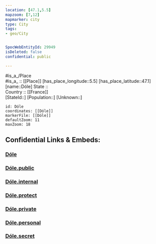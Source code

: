 ```yaml
---
location: [47.1,5.5] 
mapzoom: [7,12] 
mapmarker: city 
type: City
tags:
- geo/City


SpocWebEntityId: 29949
isDeleted: false
confidential: public

---
```

#is_a_/Place  
#is_a_ :: [[Place]] 
[has_place_longitude::5.5] 
[has_place_latitude::47.1] 
[name::Dóle] 
State ::  
Country :: [[France]]  
[StateId::] 
[Population::] 
[Unknown::] 


```leaflet
id: Dóle
coordinates: [[Dóle]] 
markerFile: [[Dóle]] 
defaultZoom: 11 
maxZoom: 18
```


## Confidential Links & Embeds: 

### [Dóle](/_Standards/Earth/Continent/Europe/Europe~West/France/regions~France/Bourgogne-Franche-Comté/departments~Bourgogne-Franche-Comté/Jura/communes~Jura/Dole/cities~Dole/Dóle.md) 

### [Dóle.public](/_public/Earth/Continent/Europe/Europe~West/France/regions~France/Bourgogne-Franche-Comté/departments~Bourgogne-Franche-Comté/Jura/communes~Jura/Dole/cities~Dole/Dóle.public.md) 

### [Dóle.internal](/_internal/Earth/Continent/Europe/Europe~West/France/regions~France/Bourgogne-Franche-Comté/departments~Bourgogne-Franche-Comté/Jura/communes~Jura/Dole/cities~Dole/Dóle.internal.md) 

### [Dóle.protect](/_protect/Earth/Continent/Europe/Europe~West/France/regions~France/Bourgogne-Franche-Comté/departments~Bourgogne-Franche-Comté/Jura/communes~Jura/Dole/cities~Dole/Dóle.protect.md) 

### [Dóle.private](/_private/Earth/Continent/Europe/Europe~West/France/regions~France/Bourgogne-Franche-Comté/departments~Bourgogne-Franche-Comté/Jura/communes~Jura/Dole/cities~Dole/Dóle.private.md) 

### [Dóle.personal](/_personal/Earth/Continent/Europe/Europe~West/France/regions~France/Bourgogne-Franche-Comté/departments~Bourgogne-Franche-Comté/Jura/communes~Jura/Dole/cities~Dole/Dóle.personal.md) 

### [Dóle.secret](/_secret/Earth/Continent/Europe/Europe~West/France/regions~France/Bourgogne-Franche-Comté/departments~Bourgogne-Franche-Comté/Jura/communes~Jura/Dole/cities~Dole/Dóle.secret.md)

